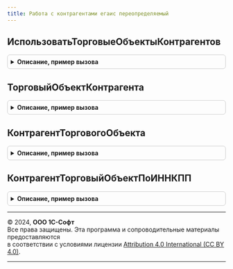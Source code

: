 ```yaml
---
title: Работа с контрагентами егаис переопределяемый
---
```



## ИспользоватьТорговыеОбъектыКонтрагентов
<details style="margin: 1em 0; padding: 0.5em; border: 1px solid #ccc; border-radius: 6px;">

<summary style="font-weight: bold; cursor: pointer;">Описание, пример вызова</summary>

```bsl

// Заполняет признак использования торговых объектов для контрагентов.
//
// Параметры:
//  Использовать - Булево - признак использования торговых объектов.
Процедура ИспользоватьТорговыеОбъектыКонтрагентов(Использовать) Экспорт
```

Пример вызова
```bsl
РаботаСКонтрагентамиЕГАИСПереопределяемый.ИспользоватьТорговыеОбъектыКонтрагентов(Использовать) 
```
</details>

## ТорговыйОбъектКонтрагента
<details style="margin: 1em 0; padding: 0.5em; border: 1px solid #ccc; border-radius: 6px;">

<summary style="font-weight: bold; cursor: pointer;">Описание, пример вызова</summary>

```bsl

// Заполняет торговый объект из контрагента.
//
// Параметры:
//  ТорговыйОбъект - ОпределяемыйТип.ТорговыйОбъектЕГАИС        - Торговый объект.
//  Контрагент     - ОпределяемыйТип.ОрганизацияКонтрагентГосИС - Контрагент, для которого необходимо получить торговый объект.
Процедура ТорговыйОбъектКонтрагента(ТорговыйОбъект, Контрагент) Экспорт
```

Пример вызова
```bsl
РаботаСКонтрагентамиЕГАИСПереопределяемый.ТорговыйОбъектКонтрагента(ТорговыйОбъект, Контрагент) 
```
</details>

## КонтрагентТорговогоОбъекта
<details style="margin: 1em 0; padding: 0.5em; border: 1px solid #ccc; border-radius: 6px;">

<summary style="font-weight: bold; cursor: pointer;">Описание, пример вызова</summary>

```bsl

// Заполняет контрагента из торгового объекта.
//
// Параметры:
//  Контрагент     - ОпределяемыйТип.ОрганизацияКонтрагентГосИС - контрагент торгового объекта.
//  ТорговыйОбъект - ОпределяемыйТип.ТорговыйОбъектЕГАИС - Торговый объект, для которого необходимо получить контрагента.
Процедура КонтрагентТорговогоОбъекта(Контрагент, ТорговыйОбъект) Экспорт
```

Пример вызова
```bsl
РаботаСКонтрагентамиЕГАИСПереопределяемый.КонтрагентТорговогоОбъекта(Контрагент, ТорговыйОбъект) 
```
</details>

## КонтрагентТорговыйОбъектПоИННКПП
<details style="margin: 1em 0; padding: 0.5em; border: 1px solid #ccc; border-radius: 6px;">

<summary style="font-weight: bold; cursor: pointer;">Описание, пример вызова</summary>

```bsl

// Поиск контрагента и торгового объекта контрагента (партнера) по ИНН и/или КПП.
//
// Параметры:
//  ВозвращаемоеЗначение - Неопределено - результат поиска (не найден),
//                       - Структура    - результат поиска:
//   * Контрагент     - ОпределяемыйТип.ОрганизацияКонтрагентГосИС - найденный контрагент,
//   * ТорговыйОбъект - ОпределяемыйТип.ТорговыйОбъектЕГАИС        - найденный торговый объект контрагента (партнер).
//  ИНН                  - Строка       - ИНН искомого контрагента,
//  КПП                  - Строка       - КПП искомого контрагента.
Процедура КонтрагентТорговыйОбъектПоИННКПП(ВозвращаемоеЗначение, ИНН, КПП) Экспорт
```

Пример вызова
```bsl
РаботаСКонтрагентамиЕГАИСПереопределяемый.КонтрагентТорговыйОбъектПоИННКПП(ВозвращаемоеЗначение, ИНН, КПП) 
```
</details>

---

© 2024, **ООО 1С-Софт**  
Все права защищены. Эта программа и сопроводительные материалы предоставляются  
в соответствии с условиями лицензии [Attribution 4.0 International (CC BY 4.0)](https://creativecommons.org/licenses/by/4.0/legalcode).

---
